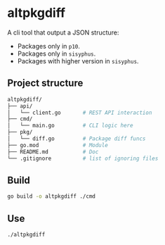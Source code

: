 # altpkgdiff

A cli tool that output a JSON structure:

- Packages only in `p10`.
- Packages only in `sisyphus`.
- Packages with higher version in `sisyphus`.

## Project structure

```sh
altpkgdiff/
├── api/
│   └── client.go       # REST API interaction
├── cmd/
│   └── main.go         # CLI logic here
├── pkg/
│   └── diff.go         # Package diff funcs
├── go.mod              # Module
├── README.md           # Doc
└── .gitignore          # list of ignoring files
```

## Build

```sh
go build -o altpkgdiff ./cmd
```

## Use

```sh
./altpkgdiff
```
